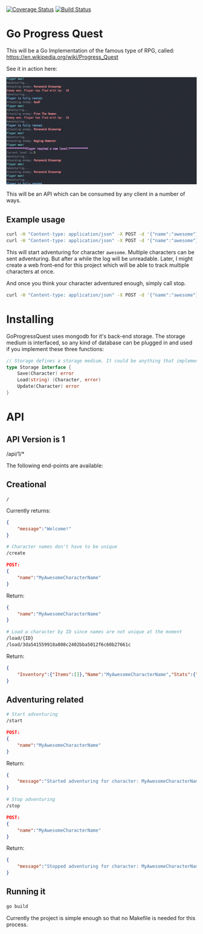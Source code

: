 [![Coverage Status](https://coveralls.io/repos/github/Skarlso/goprogressquest/badge.svg?branch=master&bust=1)](https://coveralls.io/github/Skarlso/goprogressquest?branch=master) [![Build Status](https://travis-ci.org/Skarlso/goprogressquest.svg?branch=master)](https://travis-ci.org/Skarlso/goprogressquest)

Go Progress Quest
=================

This will be a Go Implementation of the famous type of RPG, called:
https://en.wikipedia.org/wiki/Progress_Quest

See it in action here:

![GoProgressQuest](goprogress.gif)

This will be an API which can be consumed by any client in a number of ways.

Example usage
-------------

```bash
curl -H "Content-type: application/json" -X POST -d '{"name":"awesome"}' http://localhost:8989/api/1/create
curl -H "Content-type: application/json" -X POST -d '{"name":"awesome"}' http://localhost:8989/api/1/start
```

This will start adventuring for character ```awesome```. Multiple characters can be sent adventuring. But after a while the log will be unreadable. Later, I might create a web front-end for this project which will be able to track multiple characters at once.

And once you think your character adventured enough, simply call stop.

```bash
curl -H "Content-type: application/json" -X POST -d '{"name":"awesome"}' http://localhost:8989/api/1/stop
```

Installing
==========

GoProgressQuest uses mongodb for it's back-end storage. The storage medium is interfaced, so any kind of database can be plugged in and used if you implement these three functions:

```go
// Storage defines a storage medium. It could be anything that implements this interface.
type Storage interface {
	Save(Character) error
	Load(string) (Character, error)
	Update(Character) error
}
```

API
===

API Version is 1
----------------

/api/1/*

The following end-points are available:

Creational
----------

```
/
```
Currently returns:
```json
{
    "message":"Welcome!"
}
```

```bash
# Character names don't have to be unique
/create
```
```json
POST:
{
    "name":"MyAwesomeCharacterName"
}
```
Return:
```json
{
    "name":"MyAwesomeCharacterName"
}
```

```bash
# Load a character by ID since names are not unique at the moment
/load/{ID}
/load/3da541559918a808c2402bba5012f6c60b27661c
```

Return:
```json
{
    "Inventory":{"Items":[]},"Name":"MyAwesomeCharacterName","Stats":{"Str":0,"Agi":0,"In":0,"Per":0,"Chr":0,"Lck":0},"ID":"3da541559918a808c2402bba5012f6c60b27661c","Gold":0
}
```

Adventuring related
-------------------

```bash
# Start adventuring
/start
```

```json
POST:
{
    "name":"MyAwesomeCharacterName"
}
```
Return:
```json
{
    "message":"Started adventuring for character: MyAwesomeCharacterName"
}
```

```bash
# Stop adventuring
/stop
```
```json
POST:
{
    "name":"MyAwesomeCharacterName"
}
```
Return:
```json
{
    "message":"Stopped adventuring for character: MyAwesomeCharacterName"
}
```

Running it
----------

```bash
go build
```

Currently the project is simple enough so that no Makefile is needed for this process.
